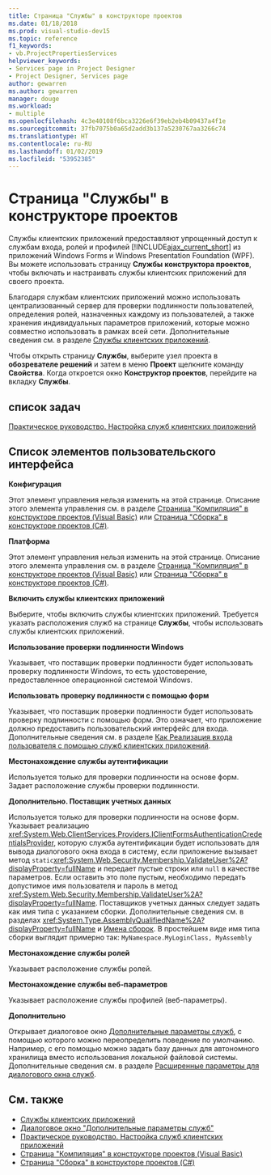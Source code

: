```yaml
---
title: Страница "Службы" в конструкторе проектов
ms.date: 01/18/2018
ms.prod: visual-studio-dev15
ms.topic: reference
f1_keywords:
- vb.ProjectPropertiesServices
helpviewer_keywords:
- Services page in Project Designer
- Project Designer, Services page
author: gewarren
ms.author: gewarren
manager: douge
ms.workload:
- multiple
ms.openlocfilehash: 4c3e40108f6bca3226e6f39eb2eb4b09437a4f1e
ms.sourcegitcommit: 37fb7075b0a65d2add3b137a5230767aa3266c74
ms.translationtype: HT
ms.contentlocale: ru-RU
ms.lasthandoff: 01/02/2019
ms.locfileid: "53952385"
---
```

# <a name="services-page-project-designer"></a>Страница "Службы" в конструкторе проектов

Службы клиентских приложений предоставляют упрощенный доступ к службам входа, ролей и профилей [!INCLUDE[ajax_current_short](../../ide/reference/includes/ajax_current_short_md.md)] из приложений Windows Forms и Windows Presentation Foundation (WPF). Вы можете использовать страницу **Службы** **конструктора проектов**, чтобы включать и настраивать службы клиентских приложений для своего проекта.

Благодаря службам клиентских приложений можно использовать централизованный сервер для проверки подлинности пользователей, определения ролей, назначенных каждому из пользователей, а также хранения индивидуальных параметров приложений, которые можно совместно использовать в рамках всей сети. Дополнительные сведения см. в разделе [Службы клиентских приложений](/dotnet/framework/common-client-technologies/client-application-services).

Чтобы открыть страницу **Службы**, выберите узел проекта в **обозревателе решений** и затем в меню **Проект** щелкните команду **Свойства**. Когда откроется окно **Конструктор проектов**, перейдите на вкладку **Службы**.

## <a name="task-list"></a>список задач

[Практическое руководство. Настройка служб клиентских приложений](/dotnet/framework/common-client-technologies/how-to-configure-client-application-services)

## <a name="uielement-list"></a>Список элементов пользовательского интерфейса

 **Конфигурация**

 Этот элемент управления нельзя изменить на этой странице. Описание этого элемента управления см. в разделе [Страница "Компиляция" в конструкторе проектов (Visual Basic)](../../ide/reference/compile-page-project-designer-visual-basic.md) или [Страница "Сборка" в конструкторе проектов (C#)](../../ide/reference/build-page-project-designer-csharp.md).

 **Платформа**

 Этот элемент управления нельзя изменить на этой странице. Описание этого элемента управления см. в разделе [Страница "Компиляция" в конструкторе проектов (Visual Basic)](../../ide/reference/compile-page-project-designer-visual-basic.md) или [Страница "Сборка" в конструкторе проектов (C#)](../../ide/reference/build-page-project-designer-csharp.md).

 **Включить службы клиентских приложений**

 Выберите, чтобы включить службы клиентских приложений. Требуется указать расположения служб на странице **Службы**, чтобы использовать службы клиентских приложений.

 **Использование проверки подлинности Windows**

 Указывает, что поставщик проверки подлинности будет использовать проверку подлинности Windows, то есть удостоверение, предоставленное операционной системой Windows.

 **Использовать проверку подлинности с помощью форм**

 Указывает, что поставщик проверки подлинности будет использовать проверку подлинности с помощью форм. Это означает, что приложение должно предоставить пользовательский интерфейс для входа. Дополнительные сведения см. в разделе [Как Реализация входа пользователя с помощью служб клиентских приложений](/dotnet/framework/common-client-technologies/how-to-implement-user-login-with-client-application-services).

 **Местонахождение службы аутентификации**

 Используется только для проверки подлинности на основе форм. Задает расположение службы проверки подлинности.

 **Дополнительно. Поставщик учетных данных**

 Используется только для проверки подлинности на основе форм. Указывает реализацию <xref:System.Web.ClientServices.Providers.IClientFormsAuthenticationCredentialsProvider>, которую служба аутентификации будет использовать для вывода диалогового окна входа в систему, если приложение вызывает метод `static`<xref:System.Web.Security.Membership.ValidateUser%2A?displayProperty=fullName> и передает пустые строки или `null` в качестве параметров. Если оставить это поле пустым, необходимо передать допустимое имя пользователя и пароль в метод <xref:System.Web.Security.Membership.ValidateUser%2A?displayProperty=fullName>. Поставщиков учетных данных следует задать как имя типа с указанием сборки. Дополнительные сведения см. в разделах <xref:System.Type.AssemblyQualifiedName%2A?displayProperty=fullName> и [Имена сборок](/dotnet/framework/app-domains/assembly-names). В простейшем виде имя типа сборки выглядит примерно так: `MyNamespace.MyLoginClass, MyAssembly`

 **Местонахождение службы ролей**

 Указывает расположение службы ролей.

 **Местонахождение службы веб-параметров**

 Указывает расположение службы профилей (веб-параметры).

 **Дополнительно**

 Открывает диалоговое окно [Дополнительные параметры служб](../../ide/reference/advanced-settings-for-services-dialog-box.md), с помощью которого можно переопределить поведение по умолчанию. Например, с его помощью можно задать базу данных для автономного хранилища вместо использования локальной файловой системы. Дополнительные сведения см. в разделе [Расширенные параметры для диалогового окна служб](../../ide/reference/advanced-settings-for-services-dialog-box.md).

## <a name="see-also"></a>См. также

- [Службы клиентских приложений](/dotnet/framework/common-client-technologies/client-application-services)
- [Диалоговое окно "Дополнительные параметры служб"](../../ide/reference/advanced-settings-for-services-dialog-box.md)
- [Практическое руководство. Настройка служб клиентских приложений](/dotnet/framework/common-client-technologies/how-to-configure-client-application-services)
- [Страница "Компиляция" в конструкторе проектов (Visual Basic)](../../ide/reference/compile-page-project-designer-visual-basic.md)
- [Страница "Сборка" в конструкторе проектов (C#)](../../ide/reference/build-page-project-designer-csharp.md)
